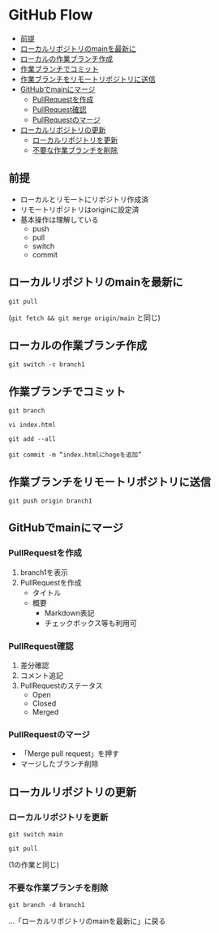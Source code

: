 # GitHub Flow
<!-- TOC -->

- [前提](#%E5%89%8D%E6%8F%90)
- [ローカルリポジトリのmainを最新に](#%E3%83%AD%E3%83%BC%E3%82%AB%E3%83%AB%E3%83%AA%E3%83%9D%E3%82%B8%E3%83%88%E3%83%AA%E3%81%AEmain%E3%82%92%E6%9C%80%E6%96%B0%E3%81%AB)
- [ローカルの作業ブランチ作成](#%E3%83%AD%E3%83%BC%E3%82%AB%E3%83%AB%E3%81%AE%E4%BD%9C%E6%A5%AD%E3%83%96%E3%83%A9%E3%83%B3%E3%83%81%E4%BD%9C%E6%88%90)
- [作業ブランチでコミット](#%E4%BD%9C%E6%A5%AD%E3%83%96%E3%83%A9%E3%83%B3%E3%83%81%E3%81%A7%E3%82%B3%E3%83%9F%E3%83%83%E3%83%88)
- [作業ブランチをリモートリポジトリに送信](#%E4%BD%9C%E6%A5%AD%E3%83%96%E3%83%A9%E3%83%B3%E3%83%81%E3%82%92%E3%83%AA%E3%83%A2%E3%83%BC%E3%83%88%E3%83%AA%E3%83%9D%E3%82%B8%E3%83%88%E3%83%AA%E3%81%AB%E9%80%81%E4%BF%A1)
- [GitHubでmainにマージ](#github%E3%81%A7main%E3%81%AB%E3%83%9E%E3%83%BC%E3%82%B8)
    - [PullRequestを作成](#pullrequest%E3%82%92%E4%BD%9C%E6%88%90)
    - [PullRequest確認](#pullrequest%E7%A2%BA%E8%AA%8D)
    - [PullRequestのマージ](#pullrequest%E3%81%AE%E3%83%9E%E3%83%BC%E3%82%B8)
- [ローカルリポジトリの更新](#%E3%83%AD%E3%83%BC%E3%82%AB%E3%83%AB%E3%83%AA%E3%83%9D%E3%82%B8%E3%83%88%E3%83%AA%E3%81%AE%E6%9B%B4%E6%96%B0)
    - [ローカルリポジトリを更新](#%E3%83%AD%E3%83%BC%E3%82%AB%E3%83%AB%E3%83%AA%E3%83%9D%E3%82%B8%E3%83%88%E3%83%AA%E3%82%92%E6%9B%B4%E6%96%B0)
    - [不要な作業ブランチを削除](#%E4%B8%8D%E8%A6%81%E3%81%AA%E4%BD%9C%E6%A5%AD%E3%83%96%E3%83%A9%E3%83%B3%E3%83%81%E3%82%92%E5%89%8A%E9%99%A4)

<!-- /TOC -->

## 前提
- ローカルとリモートにリポジトリ作成済
- リモートリポジトリはoriginに設定済
- 基本操作は理解している
    - push
    - pull
    - switch
    - commit

## ローカルリポジトリのmainを最新に
```
git pull
```
(`git fetch && git merge origin/main` と同じ)

## ローカルの作業ブランチ作成
```
git switch -c branch1
```

## 作業ブランチでコミット
```
git branch
```
```
vi index.html
```
```
git add --all
```
```
git commit -m “index.htmlにhogeを追加”
```

## 作業ブランチをリモートリポジトリに送信
```
git push origin branch1
```

## GitHubでmainにマージ

### PullRequestを作成
1. branch1を表示
2. PullRequestを作成
    - タイトル
    - 概要
        - Markdown表記
        - チェックボックス等も利用可

### PullRequest確認
1. 差分確認
2. コメント追記
3. PullRequestのステータス
    - Open
    - Closed
    - Merged

### PullRequestのマージ
- 「Merge pull request」を押す
- マージしたブランチ削除


## ローカルリポジトリの更新

### ローカルリポジトリを更新
```
git switch main
```
```
git pull
```
(1の作業と同じ)

### 不要な作業ブランチを削除
```
git branch -d branch1
```

...「ローカルリポジトリのmainを最新に」に戻る
